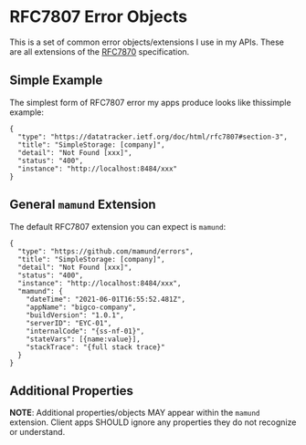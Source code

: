 # RFC7807 Error Objects


This is a set of common error objects/extensions I use in my APIs. These are all extensions of the [RFC7870](https://datatracker.ietf.org/doc/html/rfc7807) specification.

## Simple Example
The simplest form of RFC7807 error my apps produce looks like thissimple example:

```
{
  "type": "https://datatracker.ietf.org/doc/html/rfc7807#section-3",
  "title": "SimpleStorage: [company]",
  "detail": "Not Found [xxx]",
  "status": "400",
  "instance": "http://localhost:8484/xxx"
}
```

## General `mamund` Extension
The default RFC7807 extension you can expect is `mamund`:

```
{
  "type": "https://github.com/mamund/errors",
  "title": "SimpleStorage: [company]",
  "detail": "Not Found [xxx]",
  "status": "400",
  "instance": "http://localhost:8484/xxx",
  "mamund": {
    "dateTime": "2021-06-01T16:55:52.481Z",
    "appName": "bigco-company",
    "buildVersion": "1.0.1",
    "serverID": "EYC-01",
    "internalCode": "{ss-nf-01}",
    "stateVars": [{name:value}],
    "stackTrace": "{full stack trace}"
  }
}
```

## Additional Properties
**NOTE**: Additional properties/objects MAY appear within the `mamund` extension. Client apps SHOULD ignore any properties they do not recognize or understand. 
